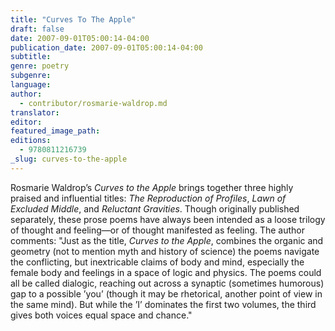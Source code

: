 ```yaml
---
title: "Curves To The Apple"
draft: false
date: 2007-09-01T05:00:14-04:00
publication_date: 2007-09-01T05:00:14-04:00
subtitle:
genre: poetry
subgenre:
language:
author:
  - contributor/rosmarie-waldrop.md
translator:
editor:
featured_image_path:
editions:
  - 9780811216739
_slug: curves-to-the-apple
---
```


Rosmarie Waldrop’s _Curves to the Apple_ brings together three highly praised and influential titles: _The Reproduction of Profiles_, _Lawn of Excluded Middle_, and _Reluctant Gravities_. Though originally published separately, these prose poems have always been intended as a loose trilogy of thought and feeling—or of thought manifested as feeling. The author comments: "Just as the title, _Curves to the Apple_, combines the organic and geometry (not to mention myth and history of science) the poems navigate the conflicting, but inextricable claims of body and mind, especially the female body and feelings in a space of logic and physics. The poems could all be called dialogic, reaching out across a synaptic (sometimes humorous) gap to a possible ’you’ (though it may be rhetorical, another point of view in the same mind). But while the ’I’ dominates the first two volumes, the third gives both voices equal space and chance."

